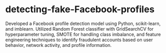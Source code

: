 # detecting-fake-Facebook-profiles
Developed a Facebook profile detection model using Python, scikit-learn, and imblearn. Utilized Random Forest classifier with GridSearchCV for hyperparameter tuning, SMOTE for handling class imbalance, and feature engineering techniques to identify fraudulent accounts based on user behavior, network activity, and profile information.
